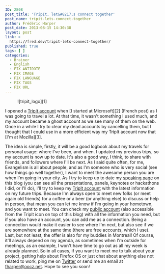 ```yaml
---
ID: 2808
post_title: 'TripIt, let&#8217;s connect together'
post_name: tripit-lets-connect-together
author: Frédéric Harper
post_date: 2013-08-15 14:30:38
layout: post
link: >
  https://fred.dev/tripit-lets-connect-together/
published: true
tags: [ ]
categories:
  - Brainer
  - English
  - FIX ANTIDOTE
  - FIX IMAGE
  - FIX LANGUAGE
  - FIX TAGS
  - FIX URL
---
```

<figure>![tripit_logo][1]</figure>
I opened a <a href="https://www.tripit.com/people/fredericharper" target="_blank" rel="noopener noreferrer">TripIt account</a> when [I started at Microsoft][2] (French post) as I was going to travel a lot. At that time, it wasn't something I used much, and my account became a ghost account as we see many of them on the web. Once in a while I try to clear my dead accounts by cancelling them, but I thought that I could use in a more efficient way my TripIt account now that [I'm at Mozilla][3].

The idea is simple, firstly, it will be a good logbook about my travels for personal usage: where I've been, and when. I updated my previous trips, so my account is now up to date. It's also a good way, I think, to share with friends, and followers where I'll be next. As I said quite often, for me, Evangelism is all about people, and as I'm someone who is very social (see how things go well together), I want to meet the awesome person you are when I'm going in your city. As I try to keep up to date my [speaking page][4] on this blog (you can see all the presentations, panels, keynotes or hackathons I did, or I'll do), I'll try to keep my <a href="https://www.tripit.com/people/fredericharper" target="_blank" rel="noopener noreferrer">TripIt account</a> with the latest information on my future trips. Because I'm always open to meet new folks (or meet again old friends) for a coffee or a beer (or anything else) to discuss or help in person, that mean you can let me know if I'm going in your hometown, and you want to meet. You can check my <a href="https://www.tripit.com/people/fredericharper" target="_blank" rel="noopener noreferrer">public account</a> (also accessible from the TripIt icon on top of this blog) with all the information you need, but if you also have an account, you can add me as a connection. Being a connection would make it easier to see where I'm next, but also see if we are somewhere at the same time (there are free accounts, which I use). Last, but not least, the offer is also for my buddies in Montreal! Of course, it'll always depend on my agenda, as sometimes when I'm outside for meetings, as an example, I won't have time to go out as all my week is already planned. So in all cases, if you want to meet me to talk about your project, getting help about Firefox OS or just chat about anything else not related to work, ping me on <a href="https://twitter.com/fharper" target="_blank" rel="noopener noreferrer">Twitter</a> or send me an email at <a href="mailto:fharper@oocz.net" target="_blank" rel="noopener noreferrer">fharper@oocz.net</a>. Hope to see you soon!

 [1]: http://fred.dev/wp-content/uploads/2013/08/tripit_logo.png
 [2]: https://fred.dev/le-roi-est-mort-vive-le-roi/ "Le roi est mort, vive le roi"
 [3]: https://fred.dev/one-month-as-a-firefox-os-technical-evangelist/ "One month as a Firefox OS Technical Evangelist"
 [4]: http://fred.dev/speaking/